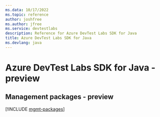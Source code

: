 ```yaml
---
ms.data: 10/17/2022
ms.topic: reference
author: joshfree
ms.author: jfree
ms.service: devtestlabs
description: Reference for Azure DevTest Labs SDK for Java
title: Azure DevTest Labs SDK for Java
ms.devlang: java
---
```

# Azure DevTest Labs SDK for Java - preview

## Management packages - preview
[!INCLUDE [mgmt-packages](devtest-labs-mgmt-index.md)]